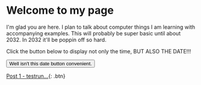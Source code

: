 # Welcome to my page

I'm glad you are here. I plan to talk about computer things I am learning with accompanying examples. This will probably be super basic until about 2032. In 2032 it'll be poppin off so hard.

<html>
<body>

<p>Click the button below to display not only the time, BUT ALSO THE DATE!!!</p>

<button onclick="getElementById('demo').innerHTML=Date()">Well isn't this date button convenient.</button>

<p id="demo"></p>

</body>
</html>

[Post 1 - testrun...](https://kevinconnu.github.io/github-pages-with-jekyll/2021/04/08/testrun.html){: .btn}
